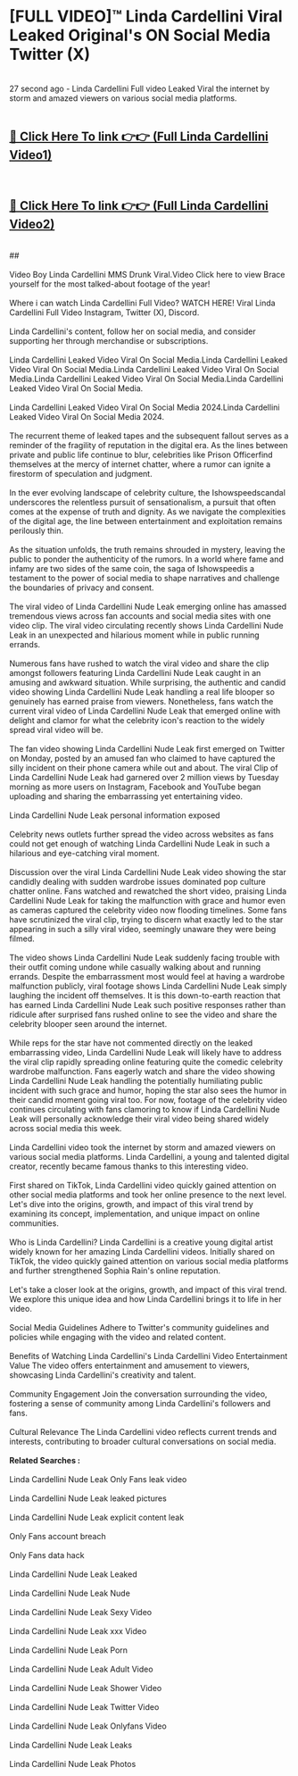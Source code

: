 # [FULL VIDEO]™ Linda Cardellini Viral Leaked Original's ON Social Media Twitter (X) <br>
<br>
27 second ago - Linda Cardellini Full video Leaked Viral the internet by storm and amazed viewers on various social media platforms.<br>

 <br>

##  <a href="https://play.123hd.live?title=Full Linda_Cardellini&ref=git">🔴 Click Here To link 👉👉 (Full Linda Cardellini Video1)</a><br>
  <br>

##  <a href="https://play.123hd.live?title=Full Linda_Cardellini&ref=git">🔴 Click Here To link 👉👉 (Full Linda Cardellini Video2)</a><br>
  <br>
  ##


  <br>

  <br>
Video Boy Linda Cardellini MMS Drunk Viral.Video Click here to view Brace yourself for the most talked-about footage of the year!
<br><br>
Where i can watch Linda Cardellini Full Video? WATCH HERE! Viral Linda Cardellini Full Video Instagram, Twitter (X), Discord.
<br><br>
Linda Cardellini's content, follow her on social media, and consider supporting her through merchandise or subscriptions.
<br><br>
Linda Cardellini Leaked Video Viral On Social Media.Linda Cardellini Leaked Video Viral On Social Media.Linda Cardellini Leaked Video Viral On Social Media.Linda Cardellini Leaked Video Viral On Social Media.Linda Cardellini Leaked Video Viral On Social Media.
<br><br>
Linda Cardellini Leaked Video Viral On Social Media 2024.Linda Cardellini Leaked Video Viral On Social Media 2024.
<br><br>
The recurrent theme of leaked tapes and the subsequent fallout serves as a reminder of the fragility of reputation in the digital era. As the lines between private and public life continue to blur, celebrities like Prison Officerfind themselves at the mercy of internet chatter, where a rumor can ignite a firestorm of speculation and judgment.
<br><br>
In the ever evolving landscape of celebrity culture, the Ishowspeedscandal underscores the relentless pursuit of sensationalism, a pursuit that often comes at the expense of truth and dignity. As we navigate the complexities of the digital age, the line between entertainment and exploitation remains perilously thin.
<br><br>
As the situation unfolds, the truth remains shrouded in mystery, leaving the public to ponder the authenticity of the rumors. In a world where fame and infamy are two sides of the same coin, the saga of Ishowspeedis a testament to the power of social media to shape narratives and challenge the boundaries of privacy and consent.
<br><br>
The viral video of Linda Cardellini Nude Leak emerging online has amassed tremendous views across fan accounts and social media sites with one video clip. The viral video circulating recently shows Linda Cardellini Nude Leak in an unexpected and hilarious moment while in public running errands.
<br><br>
Numerous fans have rushed to watch the viral video and share the clip amongst followers featuring Linda Cardellini Nude Leak caught in an amusing and awkward situation. While surprising, the authentic and candid video showing Linda Cardellini Nude Leak handling a real life blooper so genuinely has earned praise from viewers. Nonetheless, fans watch the current viral video of Linda Cardellini Nude Leak that emerged online with delight and clamor for what the celebrity icon's reaction to the widely spread viral video will be.
<br><br>
The fan video showing Linda Cardellini Nude Leak first emerged on Twitter on Monday, posted by an amused fan who claimed to have captured the silly incident on their phone camera while out and about. The viral Clip of Linda Cardellini Nude Leak had garnered over 2 million views by Tuesday morning as more users on Instagram, Facebook and YouTube began uploading and sharing the embarrassing yet entertaining video.
<br><br>
Linda Cardellini Nude Leak personal information exposed
<br><br>
Celebrity news outlets further spread the video across websites as fans could not get enough of watching Linda Cardellini Nude Leak in such a hilarious and eye-catching viral moment.
<br><br>
Discussion over the viral Linda Cardellini Nude Leak video showing the star candidly dealing with sudden wardrobe issues dominated pop culture chatter online. Fans watched and rewatched the short video, praising Linda Cardellini Nude Leak for taking the malfunction with grace and humor even as cameras captured the celebrity video now flooding timelines. Some fans have scrutinized the viral clip, trying to discern what exactly led to the star appearing in such a silly viral video, seemingly unaware they were being filmed.
<br><br>
The video shows Linda Cardellini Nude Leak suddenly facing trouble with their outfit coming undone while casually walking about and running errands. Despite the embarrassment most would feel at having a wardrobe malfunction publicly, viral footage shows Linda Cardellini Nude Leak simply laughing the incident off themselves. It is this down-to-earth reaction that has earned Linda Cardellini Nude Leak such positive responses rather than ridicule after surprised fans rushed online to see the video and share the celebrity blooper seen around the internet.
<br><br>
While reps for the star have not commented directly on the leaked embarrassing video, Linda Cardellini Nude Leak will likely have to address the viral clip rapidly spreading online featuring quite the comedic celebrity wardrobe malfunction. Fans eagerly watch and share the video showing Linda Cardellini Nude Leak handling the potentially humiliating public incident with such grace and humor, hoping the star also sees the humor in their candid moment going viral too. For now, footage of the celebrity video continues circulating with fans clamoring to know if Linda Cardellini Nude Leak will personally acknowledge their viral video being shared widely across social media this week.
<br><br>
Linda Cardellini video took the internet by storm and amazed viewers on various social media platforms. Linda Cardellini, a young and talented digital creator, recently became famous thanks to this interesting video.
<br><br>
First shared on TikTok, Linda Cardellini video quickly gained attention on other social media platforms and took her online presence to the next level. Let's dive into the origins, growth, and impact of this viral trend by examining its concept, implementation, and unique impact on online communities.
<br><br>
Who is Linda Cardellini? Linda Cardellini is a creative young digital artist widely known for her amazing Linda Cardellini videos. Initially shared on TikTok, the video quickly gained attention on various social media platforms and further strengthened Sophia Rain's online reputation.
<br><br>
Let's take a closer look at the origins, growth, and impact of this viral trend. We explore this unique idea and how Linda Cardellini brings it to life in her video.
<br><br>
Social Media Guidelines Adhere to Twitter's community guidelines and policies while engaging with the video and related content.
<br><br>
Benefits of Watching Linda Cardellini's Linda Cardellini Video Entertainment Value The video offers entertainment and amusement to viewers, showcasing Linda Cardellini's creativity and talent.
<br><br>
Community Engagement Join the conversation surrounding the video, fostering a sense of community among Linda Cardellini's followers and fans.
<br><br>
Cultural Relevance The Linda Cardellini video reflects current trends and interests, contributing to broader cultural conversations on social media.
<br><br>
<strong>Related Searches :</strong>
<br><br>
Linda Cardellini Nude Leak Only Fans leak video
<br><br>
Linda Cardellini Nude Leak leaked pictures
<br><br>
Linda Cardellini Nude Leak explicit content leak
<br><br>
Only Fans account breach
<br><br>
Only Fans data hack
<br><br>
Linda Cardellini Nude Leak Leaked
<br><br>
Linda Cardellini Nude Leak Nude
<br><br>
Linda Cardellini Nude Leak Sexy Video
<br><br>
Linda Cardellini Nude Leak xxx Video
<br><br>
Linda Cardellini Nude Leak Porn
<br><br>
Linda Cardellini Nude Leak Adult Video
<br><br>
Linda Cardellini Nude Leak Shower Video
<br><br>
Linda Cardellini Nude Leak Twitter Video
<br><br>
Linda Cardellini Nude Leak Onlyfans Video
<br><br>
Linda Cardellini Nude Leak Leaks
<br><br>
Linda Cardellini Nude Leak Photos